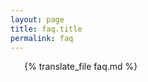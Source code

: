 ```yaml
---
layout: page
title: faq.title
permalink: faq
---
```


{% translate_file faq.md %}

<style>
  h3 {
    margin-bottom: 0;
  }
  h3::before {
    content: '\f059';
    font-family: 'Font Awesome 5 Free';
    margin-right: 8px;
    color: #34a2df;
  }
  p {
    margin-top: 6px;
    padding-left: calc(1em + 8px);
  }
  .main {
    max-width: 800px;
    margin: auto auto;
    padding: 0 24px;
  }
</stye>
